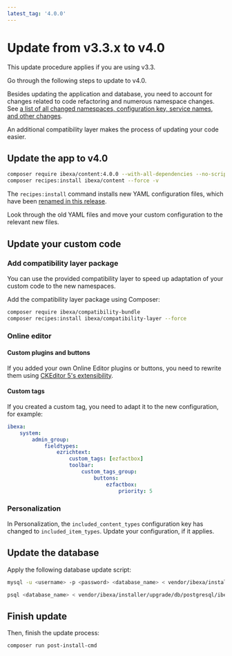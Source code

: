 ```yaml
---
latest_tag: '4.0.0'
---
```


# Update from v3.3.x to v4.0

This update procedure applies if you are using v3.3.

Go through the following steps to update to v4.0.

Besides updating the application and database, you need to account for changes related to code refactoring and numerous namespace changes.
See [a list of all changed namespaces, configuration key, service names, and other changes](../../releases/ibexa_dxp_v4.0_deprecations.md#configuration-files-names).

An additional compatibility layer makes the process of updating your code easier.

## Update the app to v4.0

``` bash
composer require ibexa/content:4.0.0 --with-all-dependencies --no-scripts
composer recipes:install ibexa/content --force -v
```

The `recipes:install` command installs new YAML configuration files,
which have been [renamed in this release](../../releases/ibexa_dxp_v4.0_deprecations.md#configuration-files-names).

Look through the old YAML files and move your custom configuration to the relevant new files.

## Update your custom code

### Add compatibility layer package

You can use the provided compatibility layer to speed up adaptation of your custom code to the new namespaces.

Add the compatibility layer package using Composer:

``` bash
composer require ibexa/compatibility-bundle
composer recipes:install ibexa/compatibility-layer --force
```

### Online editor

#### Custom plugins and buttons

If you added your own Online Editor plugins or buttons, you need to rewrite them
using [CKEditor 5's extensibility](https://ckeditor.com/docs/ckeditor5/latest/framework/guides/plugins/creating-simple-plugin.html).

#### Custom tags

If you created a custom tag, you need to adapt it to the new configuration, for example:

``` yaml
ibexa:
    system:
        admin_group:
            fieldtypes:
                ezrichtext:
                    custom_tags: [ezfactbox]
                    toolbar:
                        custom_tags_group:
                            buttons:
                                ezfactbox:
                                    priority: 5
```

### Personalization

In Personalization, the `included_content_types` configuration key has changed to `included_item_types`.
Update your configuration, if it applies.

## Update the database

Apply the following database update script:

``` bash
mysql -u <username> -p <password> <database_name> < vendor/ibexa/installer/upgrade/db/mysql/ibexa-3.3.latest-to-4.0.0.sql
```

``` bash
psql <database_name> < vendor/ibexa/installer/upgrade/db/postgresql/ibexa-3.3.latest-to-4.0.0.sql
```

## Finish update

Then, finish the update process:

``` bash
composer run post-install-cmd
```
